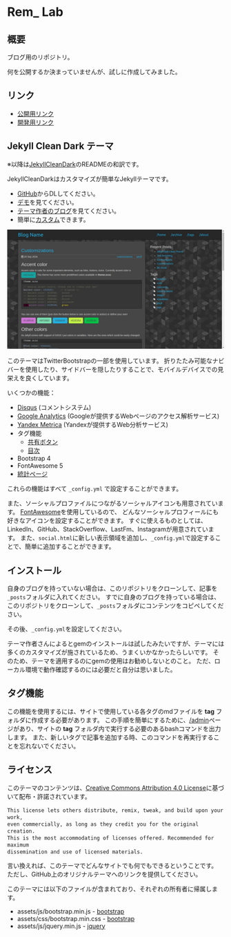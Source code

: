 # Rem_ Lab

## 概要

ブログ用のリポジトリ。

何を公開するか決まっていませんが、試しに作成してみました。

## リンク

  - [公開用リンク](https://silverag-corgi.github.io/)
  - [開発用リンク](http://localhost:4000/silverag-corgi.github.io/)

## Jekyll Clean Dark テーマ

※以降は[JekyllCleanDark](https://github.com/streetturtle/jekyll-clean-dark)のREADMEの和訳です。

JekyllCleanDarkはカスタマイズが簡単なJekyllテーマです。

  - [GitHub](https://github.com/streetturtle/jekyll-clean-dark)からDLしてください。
  - [デモ](http://pavelmakhov.com/jekyll-clean-dark)を見てください。
  - [テーマ作者のブログ](http://pavelmakhov.com)を見てください。
  - 簡単に[カスタム](http://pavelmakhov.com/jekyll-clean-dark/2016/09/customizations)できます。

<!-- ![preview01](./assets/images/preview/preview01.jpg) -->
![preview02](./assets/images/preview/preview02.jpg)
<!-- ![preview03](./assets/images/preview/preview03.jpg) -->

このテーマはTwitterBootstrapの一部を使用しています。
折りたたみ可能なナビバーを使用したり、サイドバーを隠したりすることで、モバイルデバイスでの見栄えを良くしています。

いくつかの機能：

  - [Disqus](http://disqus.com) (コメントシステム)
  - [Google Analytics](http://www.google.com/analytics/) (Googleが提供するWebページのアクセス解析サービス)
  - [Yandex Metrica](http://metrica.yandex.com) (Yandexが提供するWeb分析サービス)
  - タグ機能
    - [共有ボタン](http://pavelmakhov.com/jekyll-clean-dark/2016/09/be-social)
    - [目次](http://pavelmakhov.com/jekyll-clean-dark/2018/08/table-of-content)
  - Bootstrap 4
  - FontAwesome 5
  - [統計ページ](http://pavelmakhov.com/jekyll-clean-dark/stats)

これらの機能はすべて `_config.yml` で設定することができます。

また、ソーシャルプロファイルにつながるソーシャルアイコンも用意されています。
[FontAwesome](http://fontawesome.io/)を使用しているので、
どんなソーシャルプロフィールにも好きなアイコンを設定することができます。
すぐに使えるものとしては、LinkedIn、GitHub、StackOverflow、LastFm、Instagramが用意されています。
また、`social.html`に新しい表示領域を追加し、`_config.yml`で設定することで、簡単に追加することができます。

## インストール

自身のブログを持っていない場合は、このリポジトリをクローンして、記事を`_posts`フォルダに入れてください。
すでに自身のブログを持っている場合は、このリポジトリをクローンして、`_posts`フォルダにコンテンツをコピペしてください。

その後、`_config.yml`を設定してください。

テーマ作者さんによるとgemのインストールは試したみたいですが、テーマには多くのカスタマイズが施されているため、うまくいかなかったらしいです。
そのため、テーマを適用するのにgemの使用はお勧めしないとのこと。
ただ、ローカル環境で動作確認するのには必要だと自分は思いました。

## タグ機能

この機能を使用するには、サイトで使用している各タグのmdファイルを **tag** フォルダに作成する必要があります。
この手順を簡単にするために、[/admin](http://pavelmakhov.com/jekyll-clean-dark/admin.html)ページがあり、サイトの **tag** フォルダ内で実行する必要のあるbashコマンドを出力します。
また、新しいタグで記事を追加する時、このコマンドを再実行することを忘れないでください。

## ライセンス

このテーマのコンテンツは、[Creative Commons Attribution 4.0 License](https://creativecommons.org/licenses/by/4.0/legalcode)に基づいて配布・許諾されています。

    This license lets others distribute, remix, tweak, and build upon your work,
    even commercially, as long as they credit you for the original creation.
    This is the most accommodating of licenses offered. Recommended for maximum
    dissemination and use of licensed materials.

言い換えれば、このテーマでどんなサイトでも何でもできるということです。
ただし、GitHub上のオリジナルテーマへのリンクを提供してください。

このテーマには以下のファイルが含まれており、それぞれの所有者に帰属します。

* assets/js/bootstrap.min.js - [bootstrap](http://getbootstrap.com)
* assets/css/bootstrap.min.css - [bootstrap](http://getbootstrap.com)
* assets/js/jquery.min.js - [jquery](https://jquery.com)
